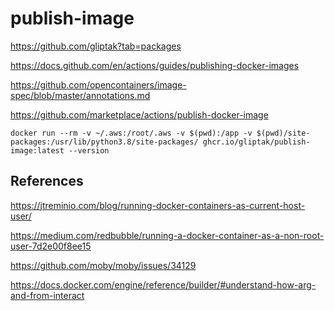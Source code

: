 # publish-image

https://github.com/gliptak?tab=packages

https://docs.github.com/en/actions/guides/publishing-docker-images

https://github.com/opencontainers/image-spec/blob/master/annotations.md

https://github.com/marketplace/actions/publish-docker-image

```
docker run --rm -v ~/.aws:/root/.aws -v $(pwd):/app -v $(pwd)/site-packages:/usr/lib/python3.8/site-packages/ ghcr.io/gliptak/publish-image:latest --version
```

## References

https://jtreminio.com/blog/running-docker-containers-as-current-host-user/

https://medium.com/redbubble/running-a-docker-container-as-a-non-root-user-7d2e00f8ee15

https://github.com/moby/moby/issues/34129

https://docs.docker.com/engine/reference/builder/#understand-how-arg-and-from-interact

